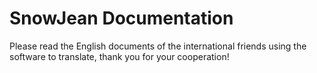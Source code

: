 # SnowJean Documentation

Please read the English documents of the international friends using the software to translate, thank you for your cooperation!
